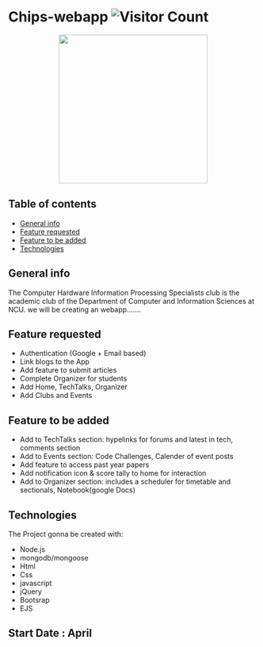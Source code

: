 # Chips-webapp ![Visitor Count](https://profile-counter.glitch.me/garrettomlin/count.svg)


<p align="center">
<img src="https://user-images.githubusercontent.com/65048014/111237264-bf9fc280-85c2-11eb-9263-d62c6fb27332.png" width="300">
</p>

## Table of contents
* [General info](#general-info)
* [Feature requested](#Feature-requested)
* [Feature to be added](#Feature-to-be-added)
* [Technologies](#technologies)


## General info
The Computer Hardware Information Processing Specialists club is the academic club of the Department of Computer and Information Sciences at NCU.
we will be creating an webapp.......


## Feature requested

* Authentication (Google + Email based)
* Link blogs to the App
* Add feature to submit articles
* Complete Organizer for students
* Add Home, TechTalks, Organizer
* Add Clubs and Events




## Feature to be added

* Add to TechTalks section: hypelinks for forums and latest in tech, comments section
* Add to Events section: Code Challenges, Calender of event posts
* Add feature to access past year papers
* Add notification icon & score tally to home for interaction
* Add to Organizer section: includes a scheduler for timetable and sectionals, Notebook(google Docs)



	
## Technologies

The Project gonna be created with:
* Node.js
* mongodb/mongoose
* Html
* Css
* javascript
* jQuery
* Bootsrap 
* EJS



## Start Date : April
